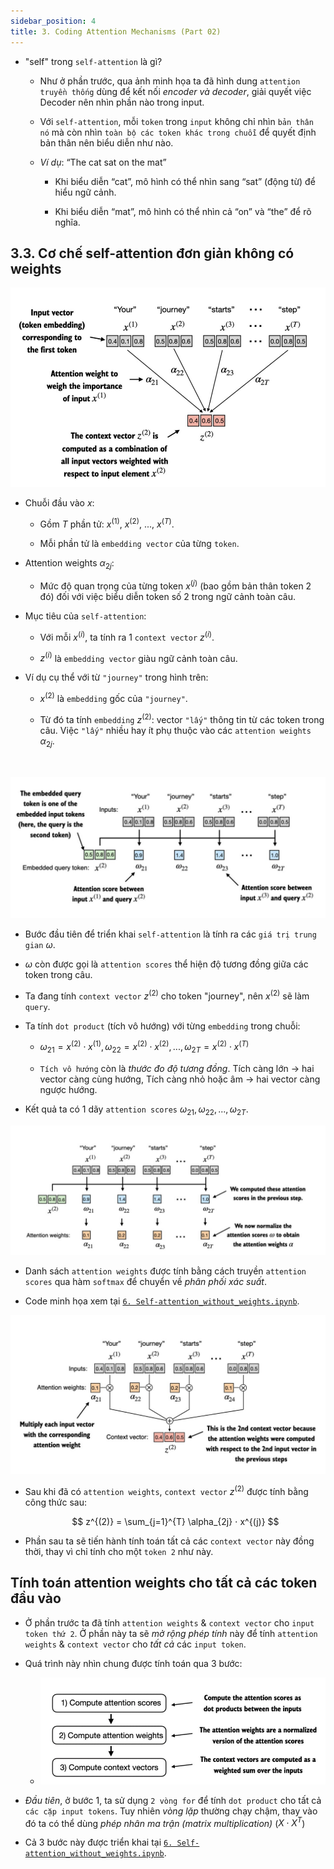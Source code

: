 ```yaml
---
sidebar_position: 4
title: 3. Coding Attention Mechanisms (Part 02)
---
```


- "self" trong `self-attention` là gì? 
    
    + Như ở phần trước, qua ảnh minh họa ta đã hình dung `attention truyền thống` dùng để kết nối *encoder và decoder*, giải quyết việc Decoder nên nhìn phần nào trong input.

    + Với `self-attention`, mỗi `token` trong `input` không chỉ nhìn `bản thân nó` mà còn nhìn `toàn bộ các token khác trong chuỗi` để quyết định bản thân nên biểu diễn như nào.

    + *Ví dụ*: “The cat sat on the mat”
        
        + Khi biểu diễn “cat”, mô hình có thể nhìn sang “sat” (động từ) để hiểu ngữ cảnh.

        + Khi biểu diễn “mat”, mô hình có thể nhìn cả “on” và “the” để rõ nghĩa.

## 3.3. Cơ chế self-attention đơn giản không có weights
![alt](./imgs/attention_04_self.png)

- Chuỗi đầu vào $x$:
    
    + Gồm $T$ phần tử: $x^{(1)}$, $x^{(2)}$, ..., $x^{(T)}$.

    + Mỗi phần tử là `embedding vector` của từng `token`.

- Attention weights $\alpha_{2j}$: 

    + Mức độ quan trọng của từng token $x^{(j)}$ (bao gồm bản thân token 2 đó) đối với việc biểu diễn token số 2 trong ngữ cảnh toàn câu.

- Mục tiêu của `self-attention`:
    
    + Với mỗi $x^{(i)}$, ta tính ra 1 `context vector` $z^{(i)}$.

    + $z^{(i)}$ là `embedding vector` giàu ngữ cảnh toàn câu.

- Ví dụ cụ thể với từ `"journey"` trong hình trên:

    + $x^{(2)}$ là `embedding` gốc của `"journey"`.
    
    + Từ đó ta tính `embedding` $z^{(2)}$: vector `"lấy"` thông tin từ các token trong câu. Việc `"lấy"` nhiều hay ít phụ thuộc vào các `attention weights` $\alpha_{2j}$.

<br/>

![alt](./imgs/attention_05_scores.png)

- Bước đầu tiên để triển khai `self-attention` là tính ra các `giá trị trung gian` $ω$.

- $ω$ còn được gọi là `attention scores` thể hiện độ tương đồng giữa các token trong câu.

- Ta đang tính `context vector` $z^{(2)}$ cho token "journey", nên $x^{(2)}$ sẽ làm `query`.

- Ta tính `dot product` (tích vô hướng) với từng `embedding` trong chuỗi:

    + $ω_{21} = x^{(2)} ⋅ x^{(1)}, ω_{22} = x^{(2)} ⋅ x^{(2)}, ..., ω_{2T} = x^{(2)} ⋅ x^{(T)}$

    + `Tích vô hướng` còn là *thước đo độ tương đồng*. Tích càng lớn $\rightarrow$ hai vector càng cùng hướng, Tích càng nhỏ hoặc âm $\rightarrow$ hai vector càng ngược hướng.

- Kết quả ta có 1 dãy `attention scores` $ω_{21}, ω_{22}, ..., ω_{2T}$.

![alt](./imgs/attention_06_scores.png)

- Danh sách `attention weights` được tính bằng cách truyền `attention scores` qua hàm `softmax` để chuyển về _phân phối xác suất_.

- Code minh họa xem tại [`6. Self-attention_without_weights.ipynb`](https://github.com/tyanfarm/build-LLM-from-scratch-notebook/blob/main/6.%20Self-attention_without_weights.ipynb).

![alt](./imgs/attention_07_scores.png)

- Sau khi đã có `attention weights`, `context vector` $z^{(2)}$ được tính bằng công thức sau:
    
    $$ z^{(2)} = \sum_{j=1}^{T} \alpha_{2j} ⋅ x^{(j)} $$

- Phần sau ta sẽ tiến hành tính toán tất cả các `context vector` này đồng thời, thay vì chỉ tính cho một `token 2` như này.

## Tính toán attention weights cho tất cả các token đầu vào
- Ở phần trước ta đã tính `attention weights` & `context vector` cho `input token thứ 2`. Ở phần này ta sẽ _mở rộng phép tính_ này để tính `attention weights` & `context vector` cho _tất cả_ các `input token`.

- Quá trình này nhìn chung được tính toán qua 3 bước:
    + ![alt](./imgs/attention_08_context_step.png)

- _Đầu tiên_, ở bước 1, ta sử dụng `2 vòng for` để tính `dot product` cho tất cả `các cặp input tokens`. Tuy nhiên _vòng lặp_ thường chạy chậm, thay vào đó ta có thể dùng _phép nhân ma trận (matrix multiplication)_ ($X⋅X^T$)

- Cả 3 bước này được triển khai tại [`6. Self-attention_without_weights.ipynb`](https://github.com/tyanfarm/build-LLM-from-scratch-notebook/blob/main/6.%20Self-attention_without_weights.ipynb).